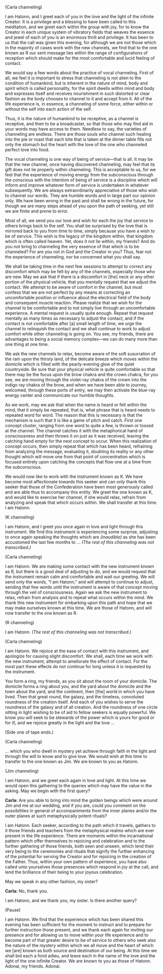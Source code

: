 <p class="channel-type">(Carla channeling)</p>
<p>I am Hatonn, and I greet each of you in the love and the light of the infinite Creator. It is a privilege and a blessing to have been called to this meditation, and we greet each within the group with joy, for to know the Creator in each unique system of vibratory fields that weaves the essence and jewel of each of you is an enormous thrill and privilege. It has been to us that the call was given this evening, for although we are not those which in the majority of cases work with the new channels, we find that to the one known as R our sent message lies within the range of configurations of reception which should make for the most comfortable and lucid feeling of contact.</p>
<p>We would say a few words about the practice of vocal channeling. First of all, we feel it is important to stress that channeling is not alien to the condition of humankind, but is inherent in the nature of mind, body and spirit which is called personality, for the spirit dwells within mind and body and expresses itself and receives nourishment in such distorted or clear fashion as the body chooses to channel to it and accept from it. All of the life experience is, in essence, a channeling of some force, either within or without the self into each action of the self.</p>
<p>Thus, it is the nature of humankind to be receptive, as a channel is receptive, and then to be a broadcaster, so that those who may find aid in your words may have access to them. Needless to say, the varieties of channeling are endless. There are those souls who channel such healing into the pie or roast that each bite that is taken at the dinner table fills not only the stomach but the heart with the love of the one who channeled perfect love into food.</p>
<p>The vocal channeling is one way of being of service—that is all. It may be that the new channel, once having discovered channeling, may feel that its gift does not lie properly within channeling. This is acceptable to us, for we feel that the experience of moving energy from the subconscious through the conscious with the intention of being of service is a discipline which will inform and improve whatever form of service is undertaken in whatever subsequently. We are always extraordinarily appreciative of those who wish to channel our words. They are humble words and in large part our opinion only. We have been wrong in the past and shall be wrong in the future, for though we are many steps ahead of you upon the path of seeking, yet still we are finite and prone to error.</p>
<p>Most of all, we send you our love and wish for each the joy that service to others brings back to the self. You shall be surprised by the love that is mirrored back to you from time to time, simply because you have a wish to be of service. This wish is the legacy of the kingdom within, that kingdom which is often called heaven. Yet, does it not lie within, my friends? And do you not bring to channeling the very essence of that which is to be channeled? For are you not in God and the Creator in you? Thus, fear not the experience of channeling, nor be concerned what you shall say.</p>
<p>We shall be taking time in the next few sessions to attempt to correct any discomfort which may be felt by any of the channels, especially those who are new. May we ask that if there is a discomfort in [the] neck or any other portion of the physical vehicle, that you mentally request that we adjust the contact. We attempt to be aware of comfort in the channel, but must confess that we are not perfect by any means at correcting an uncomfortable position or influence about the electrical field of the body and consequent muscle reaction. Please realize that we wish for the channel to be comfortable and to not simply live through an uncomfortable experience. A mental request is usually quite enough. Repeat that request mentally as many times as necessary to adjust the contact, and if the contact is not comfortable after [a] small length of time, we urge the channel to relinquish the contact and we shall continue to work to adjust comfort while other channeling is going on. You see, my friends, there are advantages to being a social memory complex—we can do many more than one thing at one time.</p>
<p>We ask the new channels to relax, become aware of the soft susurration of the rain upon the thirsty land, of the delicate breeze which moves within the domicile which is filled with the pearly-evening glow of the quiet countryside. Be sure that your physical vehicle is quite comfortable so that there may be the focus upon the brow chakra and the crown chakra, for you see, we are moving through the violet-ray chakra of the crown into the indigo ray chakra of the brow, and when we have been able to journey, welcomed, through these ports of entry, we may then activate the blue-ray energy center and communicate our humble thoughts.</p>
<p>As we work, may we ask that when the name is heard or felt within the mind, that it simply be repeated, that is, what phrase that is heard needs to repeated word for word. The reason that this is necessary is that the mechanism is such that it is like a game of pitch and catch. First one concept cluster, ranging from one word to quite a few, is thrown or tossed at the channel. The channel catches it with the metaphorical hand of consciousness and then throws it on just as it was received, leaving the catching hand empty for the next concept to occur. When this realization of concept occurs, then simply repeat that which has been heard, refraining from analyzing the message, evaluating it, doubting its reality or any other thought which will move one from that point of concentration which is focused entirely upon catching the concepts that flow one at a time from the subconscious.</p>
<p>We would now like to work with the instrument known as K. We have become most affectionate towards this seeker and can only thank this seeker that those of the Confederation have been most generously called and are able thus to accompany this entity. We greet the one known as K, and would like to exercise her channel, if she would relax, refrain from analyzing and speak that which occurs within. We shall transfer at this time. I am Hatonn.</p>
<p class="channel-type">(K channeling)</p>
<p>I am Hatonn, and I greet you once again in love and light through this instrument. We find this instrument is experiencing some surprise, adjusting to once again speaking the thoughts which are <em>(inaudible)</em> as she has been accustomed the last few months to … <em>(The rest of this channeling was not transcribed.)</em></p>
<p class="channel-type">(Carla channeling)</p>
<p>I am Hatonn. We are making some contact with the new instrument known as R, but there is a good deal of adjusting to do, and we would request that the instrument remain calm and comfortable and wait our greeting. We will send only the words, “I am Hatonn,” and will attempt to continue to adjust, sending that few words until the instrument is aware of that concept moving through the veil of consciousness. Again we ask the new instrument to relax, refrain from analysis and to repeat what occurs within the mind. We thank this new instrument for embarking upon this path and hope that we may make ourselves known at this time. We are those of Hatonn, and will now transfer to the one known as R.</p>
<p class="channel-type">(R channeling)</p>
<p>I am Hatonn. <em>(The rest of this channeling was not transcribed.)</em></p>
<p class="channel-type">(Carla channeling)</p>
<p>I am Hatonn. We rejoice at the ease of contact with this instrument, and apologize for causing slight discomfort. We shall, each time we work with the new instrument, attempt to ameliorate the effect of contact. For the most part these effects do not continue for long unless it is requested by the instrument.</p>
<p>You form a ring, my friends, as you sit about the room of your domicile. The domicile forms a ring about you, and the yard about the domicile and the town about the yard, and the continent, then [the] world in which you have lived. Then that great round, the galaxy, and the timeless, convoluted roundness of the creation itself. And each of you wishes to serve the roundness of the galaxy and of all creation. And the roundness of one circle sitting in light wishing to be of aid to fellow seekers is equally powerful. We know you will seek to be stewards of the power which is yours for good or for ill, and we rejoice greatly in the light and the love …</p>
<p class="comment">(Side one of tape ends.)</p>
<p class="channel-type">(Carla channeling)</p>
<p>… which you who dwell in mystery yet achieve through faith in the light and through the will to know and to give love. We would wish at this time to transfer to the one known as Jim. We are known to you as Hatonn.</p>
<p class="channel-type">(Jim channeling)</p>
<p>I am Hatonn, and we greet each again in love and light. At this time we would open this gathering to the queries which may have the value in the asking. May we begin with the first query?</p>
<p><strong>Carla:</strong> Are you able to bring into mind the golden beings which were around Jim and me at our wedding, and if you are, could you comment on the possibilities in general of accompaniments from the inner planes and/or the outer planes at such metaphysically potent rituals?</p>
<p>I am Hatonn. Each seeker, according to the path which it travels, gathers to it those friends and teachers from the metaphysical realms which are ever present in the life experience. There are moments within the incarnational pattern which offer themselves to rejoicing and celebration and to the further gathering of those friends, both seen and unseen, which lend their very being to the ceremonies and rituals that signify the further enhancing of the potential for serving the Creator and for rejoicing in the creation of the Father. Thus, within your own pattern of experience, you have also called unto yourselves those presences which respond in joy at the call, and lend the brilliance of their being to your joyous celebration.</p>
<p>May we speak in any other fashion, my sister?</p>
<p><strong>Carla:</strong> No, thank you.</p>
<p>I am Hatonn, and we thank you, my sister. Is there another query?</p>
<p class="comment">(Pause)</p>
<p>I am Hatonn. We find that the experience which has been shared this evening has been sufficient for the moment to instruct and to prepare for further instruction those present, and we thank each again for inviting our presence and for allowing us to move within your life experience and to become part of that greater desire to be of service to others who seek also the nature of the mystery within which we all move and the heart of which we [are] known as both source and destination of our being. At this time we shall bid each a fond adieu, and leave each in the name of the love and the light of the one infinite Creator. We are known to you as those of Hatonn. Adonai, my friends. Adonai.</p>